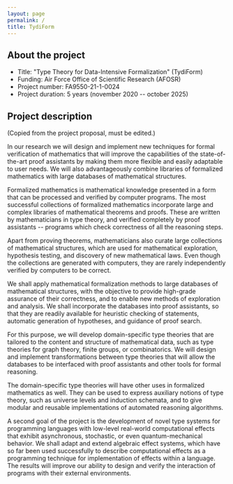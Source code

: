 ```yaml
---
layout: page
permalink: /
title: TydiForm
---
```


## About the project

* Title: "Type Theory for Data-Intensive Formalization" (TydiForm)
* Funding: Air Force Office of Scientific Research (AFOSR)
* Project number: FA9550-21-1-0024
* Project duration: 5 years (november 2020 -- october 2025)

## Project description

(Copied from the project proposal, must be edited.)

In our research we will design and implement new techniques for formal verification of mathematics that will improve the capabilities of the state-of-the-art proof assistants by making them more flexible and easily adaptable to user needs. We will also advantageously combine libraries of formalized mathematics with large databases of mathematical structures.

Formalized mathematics is mathematical knowledge presented in a form that can be processed and verified by computer programs. The most successful collections of formalized mathematics incorporate large and complex libraries of mathematical theorems and proofs. These are written by mathematicians in type theory, and verified completely by proof assistants -- programs which check correctness of all the reasoning steps.

Apart from proving theorems, mathematicians also curate large collections of mathematical structures, which are used for mathematical exploration, hypothesis testing, and discovery of new mathematical laws. Even though the collections are generated with computers, they are rarely independently verified by computers to be correct.

We shall apply mathematical formalization methods to large databases of mathematical structures, with the objective to provide high-grade assurance of their correctness, and to enable new methods of exploration and analysis. We shall incorporate the databases into proof assistants, so that they are readily available for heuristic checking of statements, automatic generation of hypotheses, and guidance of proof search.

For this purpose, we will develop domain-specific type theories that are tailored to the content and structure of mathematical data, such as type theories for graph theory, finite groups, or combinatorics. We will design and implement transformations between type theories that will allow the databases to be interfaced with proof assistants and other tools for formal reasoning.

The domain-specific type theories will have other uses in formalized mathematics as well. They can be used to express auxiliary notions of type theory, such as universe levels and induction schemata, and to give modular and reusable implementations of automated reasoning algorithms.

A second goal of the project is the development of novel type systems for programming languages with low-level real-world computational effects that exhibit asynchronous, stochastic, or even quantum-mechanical behavior. We shall adapt and extend algebraic effect systems, which have so far been used successfully to describe computational effects as a programming technique for implementation of effects within a language. The results will improve our ability to design and verify the interaction of programs with their external environments.

